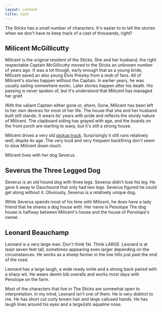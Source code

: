 ```yaml
---
layout: content
title: Cast
---
```


The Sticks has a small number of characters.  It's easier to to tell the stories when we don't have to keep track of a cast of thousands, right?

## Milicent McGillicutty

Milicent is the original resident of the Sticks.  She and her husband, the right respectable Captain McGillicutty moved to the Sticks an unknown number of years ago.  It was a lot though, early enough that as a young bride, Milicent saved an also young Elvis Presley from a mob of fans.  All of Milicent's stories happen without the Captain.  In earlier years, he was usually sailing somewhere exotic.  Later stories happen after his death.  His passing is never spoken of, but it's understood that Milicent has managed her grief.

With the valiant Captain either gone or, *ahem*, Gone, Milicent has been left to her own devices for most of her life.  The house that she and her husband built still stands.  It wears its' years with pride and reflects the sturdy nature of Milicent.  The clapboard siding has grayed with age, and the boards on the front porch are starting to warp, but it's still a strong house.

Milicent drives a very old [pickup truck](../images/milicents_truck.jpg "Milicent's old truck").  Surprisingly it still runs relatively well, dispite its age.  The very loud and very frequent backfiring don't seem to slow Milicent down much.

Milicent lives with her dog Severus.

## Severus the Three Legged Dog

Severus is an old hound dog with three legs.  Severus didn't lose his leg.  He gave it away to Dauchsund that only had two legs.  Severus figured he could get along without it.  Obviously, Severus is a relatively unique dog.

While Severus spends most of his time with Milicent, he does have a lady friend that he shares a dog house with. Her name is Penolope  The dog house is halfway between Milicent's house and the house of Penolope's owner.

## Leonard Beauchamp

Leonard is a very large man.  Don't think fat.  Think LARGE.  Leonard is at least seven feet tall, sometimes appearing even larger depending on the circumstances.  He works as a sheep farmer in the low hills just past the end of the road.

Leonard has a large laugh, a wide ready smile and a strong back paired with a sharp wit.  He wears demin bib overalls and works most days with Penolope on the farm.

Most of the characters that live in The Sticks are somewhat open to interpretation. In my mind, Leonard isn't one of them.  He is very distinct to me.  He has short cut curly brown hair and large callused hands.  He has laugh lines around his eyes and a large(ish) aqualine nose.

